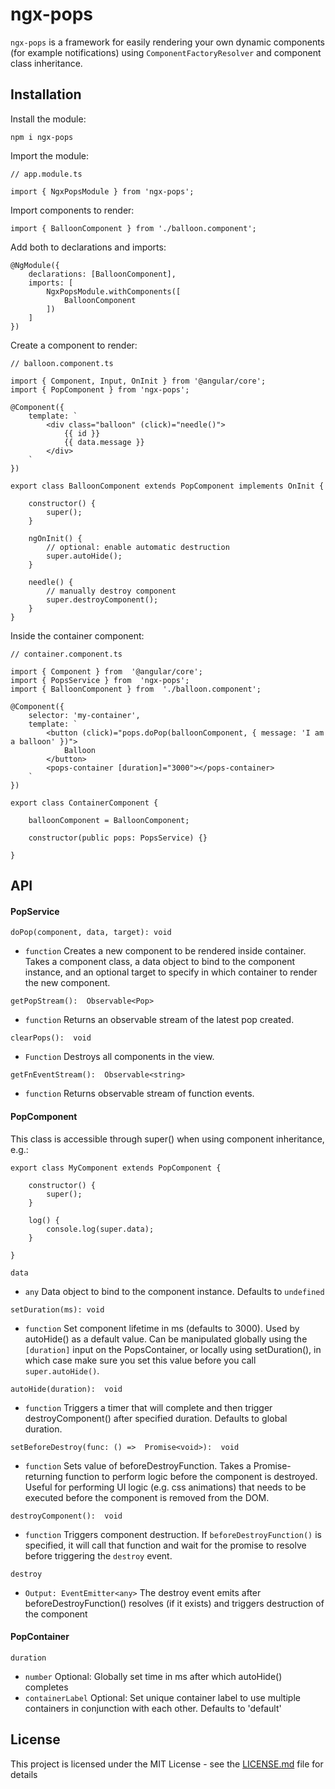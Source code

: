 
# ngx-pops

`ngx-pops` is a framework for easily rendering your own dynamic components (for example notifications) using `ComponentFactoryResolver` and component class inheritance.






## Installation

Install the module:

    npm i ngx-pops

Import the module:

    // app.module.ts
    
    import { NgxPopsModule } from 'ngx-pops';
    
Import components to render:
  
    import { BalloonComponent } from './balloon.component';

Add both to declarations and imports:

    @NgModule({    
        declarations: [BalloonComponent],    
        imports: [
            NgxPopsModule.withComponents([
                BalloonComponent
            ])
        ]
    })

Create a component to render:    

    // balloon.component.ts
    
    import { Component, Input, OnInit } from '@angular/core';
    import { PopComponent } from 'ngx-pops';
        
    @Component({    
        template: `    
            <div class="balloon" (click)="needle()">
                {{ id }}
                {{ data.message }}
            </div>    
        `    
    })    

    export class BalloonComponent extends PopComponent implements OnInit {  
                        
        constructor() {    
            super();
        }
        
        ngOnInit() {
            // optional: enable automatic destruction
            super.autoHide();
        }
       
        needle() {
            // manually destroy component
            super.destroyComponent();
        }
    }
    

Inside the container component:

    // container.component.ts
    
    import { Component } from  '@angular/core';
    import { PopsService } from  'ngx-pops';    
    import { BalloonComponent } from  './balloon.component';

    @Component({    
        selector: 'my-container',    
        template: `    
            <button (click)="pops.doPop(balloonComponent, { message: 'I am a balloon' })">
                Balloon
            </button>
            <pops-container [duration]="3000"></pops-container>
        `    
    })

    export class ContainerComponent {
    
        balloonComponent = BalloonComponent;
        
        constructor(public pops: PopsService) {}	
            
    }


## API

#### PopService

`doPop(component, data, target): void` 
- `function` Creates a new component to be rendered inside container. Takes a component class, a data object to bind to the component instance, and an optional target to specify in which container to render the new component.

`getPopStream():  Observable<Pop>`
- `function` Returns an observable stream of the latest pop created.

`clearPops():  void`
- `Function` Destroys all components in the view.

`getFnEventStream():  Observable<string>`
- `function` Returns observable stream of function events.

#### PopComponent
This class is accessible through super() when using component inheritance, e.g.:

    export class MyComponent extends PopComponent {
    
        constructor() {
            super();
        }
        
        log() {
            console.log(super.data);
        }
    
    }


 `data`
 -  `any` Data object to bind to the component instance. Defaults to `undefined`

`setDuration(ms): void` 
- `function` Set component lifetime in ms (defaults to 3000). Used by autoHide() as a default value. Can be manipulated globally using the `[duration]` input on the PopsContainer, or locally using setDuration(), in which case make sure you set this value before you call `super.autoHide()`.
 
`autoHide(duration):  void`
- `function` Triggers a timer that will complete and then trigger destroyComponent() after specified duration. Defaults to global duration.

`setBeforeDestroy(func: () =>  Promise<void>):  void`
- `function` Sets value of beforeDestroyFunction. Takes a Promise-returning function to perform logic before the component is destroyed. Useful for performing UI logic (e.g. css animations) that needs to be executed before the component is removed from the DOM.

`destroyComponent():  void`
- `function` Triggers component destruction. If `beforeDestroyFunction()` is specified, it will call that function and wait for the promise to resolve before triggering the `destroy` event.

`destroy`
- `Output: EventEmitter<any>` The destroy event emits after beforeDestroyFunction() resolves (if it exists) and triggers destruction of the component

#### PopContainer

`duration` 
- `number` Optional: Globally set time in ms after which autoHide() completes
- `containerLabel` Optional: Set unique container label to use multiple containers in conjunction with each other. Defaults to 'default'

## License

This project is licensed under the MIT License - see the [LICENSE.md](LICENSE.md) file for details

